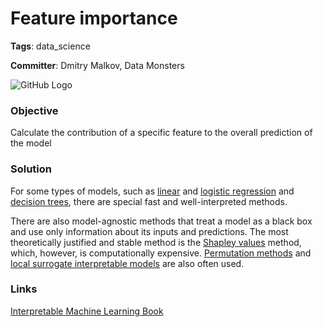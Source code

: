 # Feature importance

**Tags**: data_science

**Committer**: Dmitry Malkov, Data Monsters

![GitHub Logo](https://progi.pro/media/main/4d/a7/34/4da73418da5e7bbb50fb3cec58f7846d.png)

### Objective

Calculate the contribution of a specific feature to the overall prediction of the model

### Solution

For some types of models, such as [linear]() and [logistic regression]() and [decision trees](), there are special fast and well-interpreted methods.

There are also model-agnostic methods that treat a model as a black box and use only information about its inputs and predictions. The most theoretically justified and stable method is the [Shapley values](https://github.com/ml-patterns/ml-patterns/blob/main/patterns/shapley_values_v1.md) method, which, however, is computationally expensive. [Permutation methods]() and [local surrogate interpretable models]()  are also often used.

### Links

[Interpretable Machine Learning Book](https://christophm.github.io/interpretable-ml-book/index.html)
